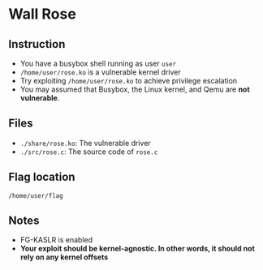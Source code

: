 # Wall Rose

## Instruction

- You have a busybox shell running as user `user`
- `/home/user/rose.ko` is a vulnerable kernel driver
- Try exploiting `/home/user/rose.ko` to achieve privilege escalation
- You may assumed that Busybox, the Linux kernel, and Qemu are **not vulnerable**.

## Files

- `./share/rose.ko`: The vulnerable driver
- `./src/rose.c`: The source code of `rose.c`

## Flag location

```
/home/user/flag
```

## Notes

- FG-KASLR is enabled
- **Your exploit should be kernel-agnostic. In other words, it should not rely on any kernel offsets**
